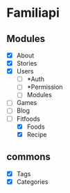 # Familiapi

## Modules
- [x] About
- [X] Stories
- [x] Users
  - [ ] *Auth
  - [ ] *Permission
  - [ ] Modules
- [ ] Games
- [ ] Blog
- [ ] Fitfoods
  - [x] Foods
  - [x] Recipe

## commons
- [x] Tags
- [x] Categories
